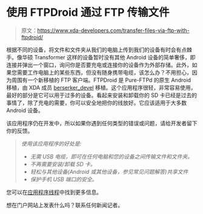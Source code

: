 # 使用 FTPDroid 通过 FTP 传输文件

> 原文：<https://www.xda-developers.com/transfer-files-via-ftp-with-ftpdroid/>

根据不同的设备，将文件和文件夹从我们的电脑上传到我们的设备有时会有点棘手。像华硕 Transformer 这样的设备暂时没有其他 Android 设备的简单奢侈，即连接并弹出一个窗口，询问你是否要充电或连接你的设备作为外部存储。此外，如果您需要工作电脑上的某些东西，但没有随身携带电缆，该怎么办？不用担心，因为周围有一个新移植的 FTP 客户端。FTPDroid 是 Pure-FTPd 的原生 Android 移植，由 XDA 成员 [berserker_devel](http://forum.xda-developers.com/member.php?u=3530620) 移植。这个应用程序很轻，非常容易使用，最好的部分是它可以用于过多的设备。看起来安装和卸载你的 SD 卡已经是过去的事情了，除了充电的需要，你可以安全地把你的线放好。它应该适用于大多数 Android 设备。

该应用程序仍在开发中，所以如果你遇到任何类型的错误或问题，请给开发者留下你的反馈。

> *使用该应用程序的好处是:*
> 
> *   *无需 USB 电缆，即可在任何电脑和您的设备之间传输文件和文件夹。*
> *   *不再需要安装/卸载 SD 卡。*
> *   *轻松与其他设备(Android 或其他设备，参见常见问题解答)共享文件*
> *   *保护手机 USB 端口的安全。*

您可以在[应用程序线程](http://forum.xda-developers.com/showthread.php?t=1175825)中找到更多信息。

想在门户网站上发表什么吗？联系任何新闻记者。